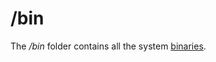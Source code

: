 # /bin
The _/bin_ folder contains all the system [binaries](https://whatis.techtarget.com/definition/binary-file).
